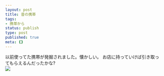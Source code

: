 ```yaml
---
layout: post
title: 昔の携帯
tags:
- 携帯から
status: publish
type: post
published: true
meta: {}
---
```

<div class="caption">以前使ってた携帯が発掘されました。懐かしい。
お店に持っていけば引き取ってもらえるんだったかな?
</div>
<div class="photo"><img src="http://wo.skr.jp/images/uploads/blog-photo-1171085933.88-0.jpg" /></div>
